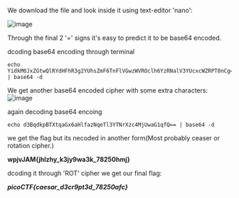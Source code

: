 We download the file and look inside it using text-editor 'nano':

![image](https://github.com/user-attachments/assets/f5cc1761-a0fd-49fa-9c96-30948fcd11db)

Through the final 2 '=' signs it's easy to predict it to be base64 encoded.

dcoding base64 encoding through terminal
```
echo YidkM0JxZGtwQlRYdHFhR3g2YUhsZmF6TnFlVGwzWVROclh6YzRNalV3YUcxcWZRPT0nCg== | base64 -d
```

We get another base64 encoded cipher with some extra characters:
![image](https://github.com/user-attachments/assets/415542f1-7926-43fa-806d-f03e49151cdf)

again decoding base64 encoing
```
echo d3BqdkpBTXtqaGx6aHlfazNqeTl3YTNrXzc4MjUwaG1qfQ== | base64 -d
```

we get the flag but its necoded in another form(Most probably ceaser or rotation cipher.)

**********wpjvJAM{jhlzhy_k3jy9wa3k_78250hmj}**********

dcoding it through 'ROT' cipher we get our final flag:

*****picoCTF{caesar_d3cr9pt3d_78250afc}*****
